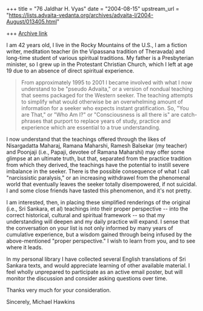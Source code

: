 +++
title = "76 Jaldhar H. Vyas"
date = "2004-08-15"
upstream_url = "https://lists.advaita-vedanta.org/archives/advaita-l/2004-August/013405.html"

+++
[Archive link](https://lists.advaita-vedanta.org/archives/advaita-l/2004-August/013405.html)

I am 42 years old, I live in the Rocky Mountains of the U.S., I am a
fiction writer, meditation teacher (in the Vipassana tradition of
Theravada) and long-time student of various spiritual traditions.  My
father is a Presbyterian minister, so I grew up in the Protestant
Christian Church, which I left at age 19 due to an absence of direct
spiritual experience.

>From approximately 1995 to 2001 I became involved with what I now
understand to be "pseudo Advaita," or a version of nondual teaching that
seems packaged for the Western seeker.  The teaching attempts to simplify
what would otherwise be an overwhelming amount of information for a
seeker who expects instant gratification.  So, "You are That," or "Who Am
I?" or "Consciousness is all there is" are catch-phrases that purport to
replace years of study, practice and experience which are essential to a
true understanding.

I now understand that the teachings offered through the likes of
Nisargadatta Maharaj, Ramana Maharshi, Ramesh Balsekar (my teacher) and
Poonjaji (i.e., Papaji, devotee of Ramana Maharshi) may offer some glimpse
at an ultimate truth, but that, separated from the practice tradition from
which they derived, the teachings have the potential to instill severe
imbalance in the seeker.  There is the possible consequence of what I call
"narcissistic paralysis," or an increasing withdrawel from the phenomenal
world that eventually leaves the seeker totally disempowered, if not
suicidal.  I and some close friends have tasted this phenomenon, and it's
not pretty.

I am interested, then, in placing these simplified renderings of the
original (i.e., Sri Sankara, et al) teachings into their proper
perspective -- into the correct historical, cultural and spiritual
framework -- so that my understanding will deepen and my daily practice
will expand.  I sense that the conversation on your list is not only
informed by many years of cumulative experience, but a wisdom gained
through being infused by the above-mentioned "proper perspective."  I wish
to learn from you, and to see where it leads.

In my personal library I have collected several English translations of
Sri Sankara texts, and would appreciate learning of other available
material.  I feel wholly unprepared to participate as an active email
poster, but will monitor the discussion and consider asking questions over
time.

Thanks very much for your consideration.

Sincerely,
Michael Hawkins


